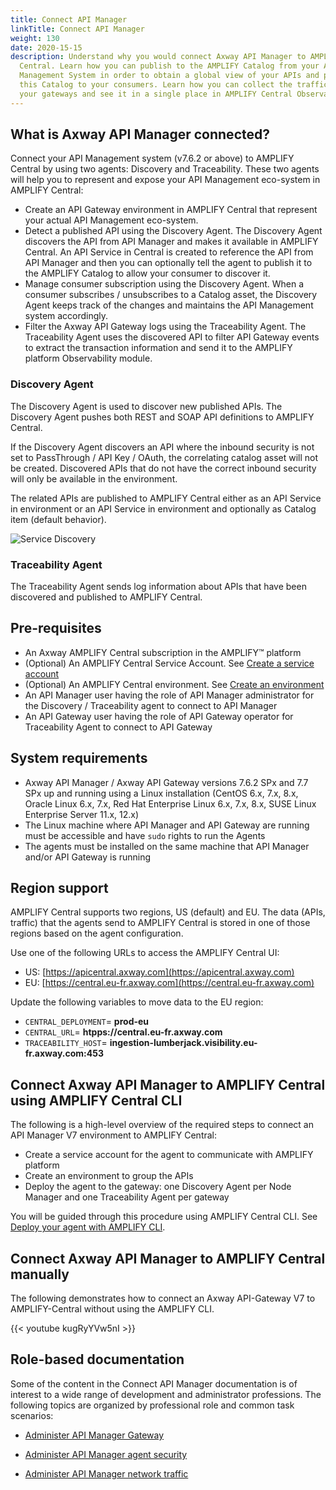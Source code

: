 ```yaml
---
title: Connect API Manager
linkTitle: Connect API Manager
weight: 130
date: 2020-15-15
description: Understand why you would connect Axway API Manager to AMPLIFY
  Central. Learn how you can publish to the AMPLIFY Catalog from your API
  Management System in order to obtain a global view of your APIs and present
  this Catalog to your consumers. Learn how you can collect the traffic of all
  your gateways and see it in a single place in AMPLIFY Central Observability.
---
```


## What is Axway API Manager connected?

Connect your API Management system (v7.6.2 or above) to AMPLIFY Central by using two agents: Discovery and Traceability. These two agents will help you to represent and expose your API Management eco-system in AMPLIFY Central:

* Create an API Gateway environment in AMPLIFY Central that represent your actual API Management eco-system.
* Detect a published API using the Discovery Agent. The Discovery Agent discovers the API from API Manager and makes it available in AMPLIFY Central. An API Service in Central is created to reference the API from API Manager and then you can optionally tell the agent to publish it to the AMPLIFY Catalog to allow your consumer to discover it.
* Manage consumer subscription using the Discovery Agent. When a consumer subscribes / unsubscribes to a Catalog asset, the Discovery Agent keeps track of the changes and maintains the API Management system accordingly.  
* Filter the Axway API Gateway logs using the Traceability Agent. The Traceability Agent uses the discovered API to filter API Gateway events to extract the transaction information and send it to the AMPLIFY platform Observability module.

### Discovery Agent

The Discovery Agent is used to discover new published APIs. The Discovery Agent pushes both REST and SOAP API definitions to AMPLIFY Central.

If the Discovery Agent discovers an API where the inbound security is not set to PassThrough / API Key / OAuth, the correlating catalog asset will not be created. Discovered APIs that do not have the correct inbound security will only be available in the environment.

The related APIs are published to AMPLIFY Central either as an API Service in environment or an API Service in environment and optionally as Catalog item (default behavior).

![Service Discovery](/Images/central/connect-api-manager/servicediscoveryapim.png)

### Traceability Agent

The Traceability Agent sends log information about APIs that have been discovered and published to AMPLIFY Central.

## Pre-requisites

* An Axway AMPLIFY Central subscription in the AMPLIFY™ platform
* (Optional) An AMPLIFY Central Service Account. See [Create a service account](/docs/central/connect-api-manager/#create-a-new-service-account)
* (Optional) An AMPLIFY Central environment. See [Create an environment](/docs/central/connect-api-manager/prepare-amplify-central/#create-environment-using-the-UI)
* An API Manager user having the role of API Manager administrator for the Discovery / Traceability agent to connect to API Manager
* An API Gateway user having the role of API Gateway operator for Traceability Agent to connect to API Gateway

## System requirements

* Axway API Manager / Axway API Gateway versions 7.6.2 SPx and 7.7 SPx up and running using a Linux installation (CentOS 6.x, 7.x, 8.x,  Oracle Linux 6.x, 7.x, Red Hat Enterprise Linux 6.x, 7.x, 8.x, SUSE Linux Enterprise Server 11.x, 12.x)
* The Linux machine where API Manager and API Gateway are running must be accessible and have `sudo` rights to run the Agents
* The agents must be installed on the same machine that API Manager and/or API Gateway is running

## Region support

AMPLIFY Central supports two regions, US (default) and EU. The data (APIs, traffic) that the agents send to AMPLIFY Central is stored in one of those regions based on the agent configuration.

Use one of the following URLs to access the AMPLIFY Central UI:

* US: [https://apicentral.axway.com](https://apicentral.axway.com)
* EU: [https://central.eu-fr.axway.com](https://central.eu-fr.axway.com)

Update the following variables to move data to the EU region:

* `CENTRAL_DEPLOYMENT`= **prod-eu**
* `CENTRAL_URL`= **htpps://central.eu-fr.axway.com**
* `TRACEABILITY_HOST`= **ingestion-lumberjack.visibility.eu-fr.axway.com:453**

## Connect Axway API Manager to AMPLIFY Central using AMPLIFY Central CLI

The following is a high-level overview of the required steps to connect an API Manager V7 environment to AMPLIFY Central:

* Create a service account for the agent to communicate with AMPLIFY platform
* Create an environment to group the APIs
* Deploy the agent to the gateway: one Discovery Agent per Node Manager and one Traceability Agent per gateway

You will be guided through this procedure using AMPLIFY Central CLI. See [Deploy your agent with AMPLIFY CLI](/docs/central/connect-api-manager/deploy-your-agents-with-amplify-cli/).

## Connect Axway API Manager to AMPLIFY Central manually

The following demonstrates how to connect an Axway API-Gateway V7 to AMPLIFY-Central without using the AMPLIFY CLI.

{{< youtube kugRyYVw5nI >}}

## Role-based documentation

Some of the content in the Connect API Manager documentation is of interest to a wide range of development and administrator professions. The following topics are organized by professional role and common task scenarios:

* [Administer API Manager Gateway](/docs/central/connect-api-manager/gateway-administation/)

* [Administer API Manager agent security](/docs/central/connect-api-manager/agent-security-api-manager/)

* [Administer API Manager network traffic](/docs/central/connect-api-manager/network-traffic-apimanager/)
